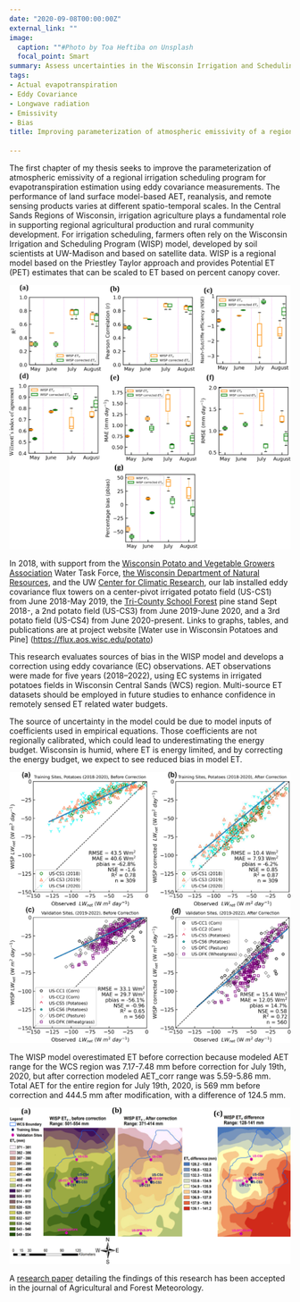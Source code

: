 ```yaml
---
date: "2020-09-08T00:00:00Z"
external_link: ""
image:
  caption: ""#Photo by Toa Heftiba on Unsplash
  focal_point: Smart
summary: Assess uncertainties in the Wisconsin Irrigation and Scheduling Program (WISP) model inputs due to meteorological variables and improve model performance by calibrating parameters based on ground EC observations and satellite measurements
tags:
- Actual evapotranspiration
- Eddy Covariance
- Longwave radiation
- Emissivity
- Bias
title: Improving parameterization of atmospheric emissivity of a regional model for evapotranspiration estimation

---
```

The first chapter of my thesis seeks to improve the parameterization of atmospheric emissivity of a regional irrigation scheduling program for evapotranspiration estimation using eddy covariance measurements. The performance of land surface model-based AET, reanalysis, and remote sensing products varies at different spatio-temporal scales. In the Central Sands Regions of Wisconsin, irrigation agriculture plays a fundamental role in supporting regional agricultural production and rural community development. For irrigation scheduling, farmers often rely on the Wisconsin Irrigation and Scheduling Program (WISP) model, developed by soil scientists at UW-Madison and based on satellite data. WISP is a regional model based on the Priestley Taylor approach and provides Potential ET (PET) estimates that can be scaled to ET based on percent canopy cover. 

![picture1](picture1.png)

In 2018, with support from the [Wisconsin Potato and Vegetable Growers Association]( https://wisconsinpotatoes.com/) Water Task Force, [the Wisconsin Department of Natural Resources]( https://dnr.wisconsin.gov/topic/Groundwater/GCC/research.htm), and the UW [Center for Climatic Research]( https://ccr.nelson.wisc.edu/), our lab installed eddy covariance flux towers on a center-pivot irrigated potato field (US-CS1) from June 2018-May 2019, the [Tri-County School Forest](https://www.tricounty.k12.wi.us/district/schoolforest.cfm) pine stand Sept 2018-, a 2nd potato field (US-CS3) from June 2019-June 2020, and a 3rd potato field (US-CS4) from June 2020-present. Links to graphs, tables, and publications are at project website [Water use in Wisconsin Potatoes and Pine] (https://flux.aos.wisc.edu/potato)

This research evaluates sources of bias in the WISP model and develops a correction using eddy covariance (EC) observations. AET observations were made for five years (2018–2022), using EC systems in irrigated potatoes fields in Wisconsin Central Sands (WCS) region. Multi-source ET datasets should be employed in future studies to enhance confidence in remotely sensed ET related water budgets.

The source of uncertainty in the model could be due to model inputs of coefficients used in empirical equations. Those coefficients are not regionally calibrated, which could lead to underestimating the energy budget.
Wisconsin is humid, where ET is energy limited, and by correcting the energy budget, we expect to see reduced bias in model ET. 

![picture12](picture12.png)


The WISP model 
overestimated ET before correction because modeled AET range for the WCS region was 7.17-7.48 mm before correction for July 19th, 2020, but after correction modeled 
AET_corr range was 5.59-5.86 mm. Total AET for the entire region for July 19th, 2020, is 569 mm before correction and 444.5 mm after modification, with a difference of 124.5 mm. 

![picture13](picture13.png)

A [research paper](https://doi.org/10.1016/j.agrformet.2024.109967) detailing the findings of this research has been accepted in the journal of Agricultural and Forest Meteorology.